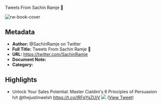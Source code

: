 Tweets From Sachin Ramje 🚢

![rw-book-cover](https://pbs.twimg.com/profile_images/1724489991777144832/EObDwOWJ.jpg)

## Metadata
- **Author:** @SachinRamje on Twitter
- **Full Title:** Tweets From Sachin Ramje 🚢
- **URL:** https://twitter.com/SachinRamje
- **Document Note:** 
- **Category:**

## Highlights
- Unlock Your Sales Potential: Master Cialdini's 6 Principles of Persuasion
  h/t @thejustinwelsh https://t.co/lRFqYsZUjV
  ![](https://pbs.twimg.com/media/Fy1P1yoaUAEFq3H.jpg) ([View Tweet](https://twitter.com/SachinRamje/status/1670079196994093061))
